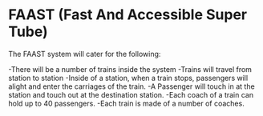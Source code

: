 # FAAST (Fast And Accessible Super Tube)

The FAAST system will cater for the following:

-There will be a number of trains inside the system
-Trains will travel from station to station
-Inside of a station, when a train stops, passengers will alight and enter the carriages of the train.
-A Passenger will touch in at the station and touch out at the destination station.
-Each coach of a train can hold up to 40 passengers.
-Each train is made of a number of coaches.
